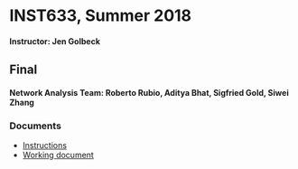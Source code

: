 # INST633, Summer 2018
#### Instructor: Jen Golbeck

## Final
#### Network Analysis Team: Roberto Rubio, Aditya Bhat, Sigfried Gold, Siwei Zhang

### Documents

  - [Instructions](http://www.cs.umd.edu/~golbeck/INST633o/finalRoseanne.shtml)
  - [Working document](https://docs.google.com/document/d/1N4y6ackCArsl8Sn_i1T2Ew4_eMFUjb2qgm3V9sqvHNg)
